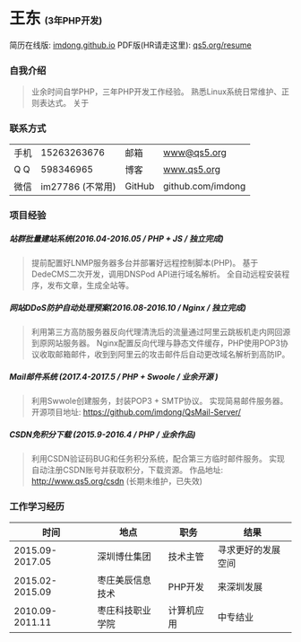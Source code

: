 <!-- 预制样式 -->
<style type="text/css">
    @media print {
        .print{display: none;}
    }
</style>
# 王东 <span style="font-size: initial;">(3年PHP开发)</span>
<span class="print">简历在线版: [imdong.github.io](https://imdong.github.io/) PDF版(HR请走这里): [qs5.org/resume](https://qs5.org/resume)</span>
### 自我介绍
>业余时间自学PHP，三年PHP开发工作经验。
>熟悉Linux系统日常维护、正则表达式。
>关于

### 联系方式

| | | | |
|----|----|----|----|
|手机|15263263676|邮箱|www@qs5.org|
|Q  Q|598346965|博客|www.qs5.org|
|微信|im27786 (不常用)|GitHub|github.com/imdong


### 项目经验
##### 站群批量建站系统(2016.04-2016.05 / PHP + JS / 独立完成)
> 提前配置好LNMP服务器多台并部署好远程控制脚本(PHP)。
> 基于DedeCMS二次开发，调用DNSPod API进行域名解析。
> 全自动远程安装程序，发布文章，生成全站等。

##### 网站DDoS防护自动处理预案(2016.08-2016.10 / Nginx / 独立完成)
> 利用第三方高防服务器反向代理清洗后的流量通过阿里云跳板机走内网回源到原网站服务器。
> Nginx配置反向代理与静态文件缓存，PHP使用POP3协议收取邮箱邮件，收到到阿里云的攻击邮件后自动更改域名解析到高防IP。

##### Mail邮件系统 (2017.4-2017.5 / PHP + Swoole / 业余开源 )
> 利用Swwole创建服务，封装POP3 + SMTP协议。
> 实现简易邮件服务器。
> 开源项目地址: https://github.com/imdong/QsMail-Server/

##### CSDN免积分下载 (2015.9-2016.4 / PHP / 业余作品)
> 利用CSDN验证码BUG和任务积分系统，配合第三方临时邮件服务。
> 实现自动注册CSDN账号并获取积分，下载资源。
> 作品地址: http://www.qs5.org/csdn  (长期未维护，已失效)

### 工作学习经历

|时间|地点|职务|结果|
|----|----|----|----|
|2015.09-2017.05|深圳博仕集团|技术主管|寻求更好的发展空间|
|2015.02-2015.09|枣庄美辰信息技术|PHP开发|来深圳发展|
|2010.09-2011.11|枣庄科技职业学院|计算机应用|中专结业|

<!-- 重写标题 -->
<script type="text/javascript">document.title = "王东 (3年PHP开发)";</script>
